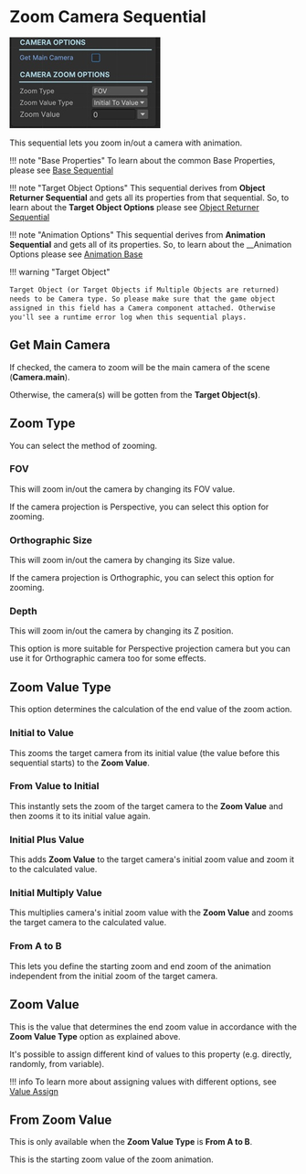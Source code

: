 # Zoom Camera Sequential

![Zoom Cam](../../img/sequential_zoomcam.jpg)

This sequential lets you zoom in/out a camera with animation.

!!! note "Base Properties"
    To learn about the common Base Properties, please see [Base Sequential](../sequential_base.md)

!!! note "Target Object Options"
    This sequential derives from __Object Returner Sequential__ and gets all its properties from that sequential. So, to learn about the __Target Object Options__ please see [Object Returner Sequential](../sequentialobjectreturner/index.md)

!!! note "Animation Options"
    This sequential derives from __Animation Sequential__ and gets all of its properties. So, to learn about the __Animation Options please see [Animation Base](index.md)

!!! warning "Target Object"
 
    Target Object (or Target Objects if Multiple Objects are returned) needs to be Camera type. So please make sure that the game object assigned in this field has a Camera component attached. Otherwise you'll see a runtime error log when this sequential plays.

## Get Main Camera

If checked, the camera to zoom will be the main camera of the scene (__Camera.main__). 

Otherwise, the camera(s) will be gotten from the __Target Object(s)__.

## Zoom Type

You can select the method of zooming.

### FOV

This will zoom in/out the camera by changing its FOV value. 

If the camera projection is Perspective, you can select this option for zooming.

### Orthographic Size

This will zoom in/out the camera by changing its Size value.

If the camera projection is Orthographic, you can select this option for zooming.

### Depth

This will zoom in/out the camera by changing its Z position.

This option is more suitable for Perspective projection camera but you can use it for Orthographic camera too for some effects.



## Zoom Value Type

This option determines the calculation of the end value of the zoom action.

### Initial to Value

This zooms the target camera from its initial value (the value before this sequential starts) to the __Zoom Value__.


### From Value to Initial

This instantly sets the zoom of the target camera to the __Zoom Value__ and then zooms it to its initial value again.

### Initial Plus Value

This adds __Zoom Value__ to the target camera's initial zoom value and zoom it to the calculated value.


### Initial Multiply Value

This multiplies camera's initial zoom value with the __Zoom Value__ and zooms the target camera to the calculated value.

### From A to B

This lets you define the starting zoom and end zoom of the animation independent from the initial zoom of the target camera.


## Zoom Value

This is the value that determines the end zoom value in accordance with the __Zoom Value Type__ option as explained above.

It's possible to assign different kind of values to this property (e.g. directly, randomly, from variable).


!!! info
    To learn more about assigning values with different options, see [Value Assign](../../valueassign.md)
 

## From Zoom Value

This is only available when the __Zoom Value Type__ is __From A to B__.

This is the starting zoom value of the zoom animation.
 
